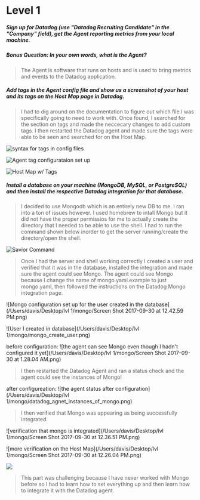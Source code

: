 # Level 1

##### Sign up for Datadog (use "Datadog Recruiting Candidate" in the "Company" field), get the Agent reporting metrics from your local machine.

##### Bonus Question: In your own words, what is the Agent?
>The Agent is software that runs on hosts and is used to bring metrics and events to the Datadog application.

##### Add tags in the Agent config file and show us a screenshot of your host and its tags on the Host Map page in Datadog.
>I had to dig around on the documentation to figure out which file I was specifically going to need to work with.  Once found, I searched for the section on tags and made the neccecary changes to add custom tags.  I then restarted the Datadog agent and made sure the tags were able to be seen and searched for on the Host Map.

![syntax for tags in config files](/Users/davis/Desktop/config_tag_snytax.png "syntax for tags in config files")

![Agent tag configurataion set up](/Users/davis/Desktop/Agent_tag_config.png "Agent tag configuration")

![Host Map w/ Tags](/Users/davis/Desktop/Host_map_with_tags.png "Host Map w/ Tags")

##### Install a database on your machine (MongoDB, MySQL, or PostgreSQL) and then install the respective Datadog integration for that database.
>I decided to use Mongodb which is an entirely new DB to me. I ran into a ton of issues however.  I used homebrew to intall Mongo but it did not have the proper permissios for me to actually create the directory that I needed to be able to use the shell.  I had to run the command shown below inorder to get the server running/create the directory/open the shell.

![Savior Command](/Users/davis/Desktop/mongo_savior_command.png)

>Once I had the server and shell working correctly I created a user and verified that it was in the database, installed the integration and made sure the agent could see Mongo.  The agent could see Mongo because I change the name of mongo.yaml.example to just mongo.yaml, then followed the instructions on the Datadog Mongo integration page.

![Mongo configuration set up for the user created in the database](/Users/davis/Desktop/lvl 1/mongo/Screen Shot 2017-09-30 at 12.42.59 PM.png)

![User I created in database](/Users/davis/Desktop/lvl 1/mongo/mongo_create_user.png)

before configuration:
![the agent can see Mongo even though I hadn't configured it yet](/Users/davis/Desktop/lvl 1/mongo/Screen Shot 2017-09-30 at 1.28.04 AM.png)


>I then restarted the Datadog Agent and ran a status check and the agent could see the instances of Mongo!

after configureation:
![the agent status after configuration](/Users/davis/Desktop/lvl 1/mongo/datadog_agnet_instances_of_mongo.png)

>I then verified that Mongo was appearing as being successfully integrated.

![verification that mongo is integrated](/Users/davis/Desktop/lvl 1/mongo/Screen Shot 2017-09-30 at 12.36.51 PM.png)

![more verification on the Host Map](/Users/davis/Desktop/lvl 1/mongo/Screen Shot 2017-09-30 at 12.26.04 PM.png)

<img src="/Users/davis/Desktop/lvl 1/mongo/Screen Shot 2017-09-30 at 12.26.04 PM.png">

>This part was challenging because I have never worked with Mongo before so I had to learn how to set everything up and then learn how to integrate it with the Datadog agent.








